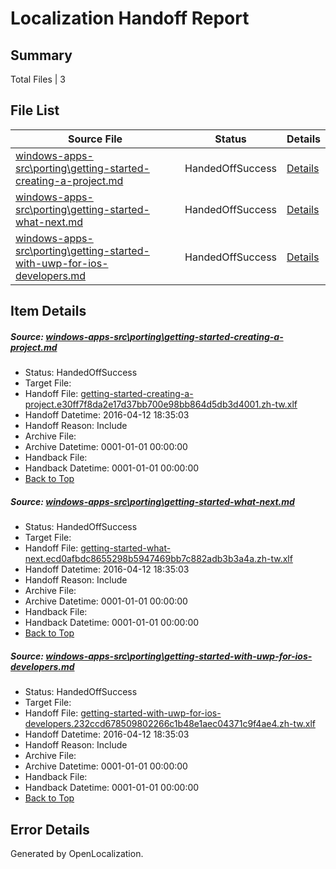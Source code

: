# <a name='report-top'></a> Localization Handoff Report

## Summary
 Total Files | 3

## File List
 Source File | Status | Details 
 ----------- | ------ | ------- 
 [windows-apps-src\porting\getting-started-creating-a-project.md](https://github.com/Microsoft/windows-apps/blob/592201a14f2cccfcb8db962f25633af855f2a3a1/windows-apps-src/porting/getting-started-creating-a-project.md) | HandedOffSuccess | [Details](#6f6226ca3e4d50e1a8cd206e0c044148325770843278)
 [windows-apps-src\porting\getting-started-what-next.md](https://github.com/Microsoft/windows-apps/blob/592201a14f2cccfcb8db962f25633af855f2a3a1/windows-apps-src/porting/getting-started-what-next.md) | HandedOffSuccess | [Details](#dcbbc69eda6ee11c0b03f76a3e9ec6826f83a2333281)
 [windows-apps-src\porting\getting-started-with-uwp-for-ios-developers.md](https://github.com/Microsoft/windows-apps/blob/592201a14f2cccfcb8db962f25633af855f2a3a1/windows-apps-src/porting/getting-started-with-uwp-for-ios-developers.md) | HandedOffSuccess | [Details](#7e0842c010f733558436564d0aa9f5a09fca22393282)

## Item Details
##### <a name='6f6226ca3e4d50e1a8cd206e0c044148325770843278'></a> Source: [windows-apps-src\porting\getting-started-creating-a-project.md](https://github.com/Microsoft/windows-apps/blob/592201a14f2cccfcb8db962f25633af855f2a3a1/windows-apps-src/porting/getting-started-creating-a-project.md)
* Status: HandedOffSuccess
* Target File: 
* Handoff File: [getting-started-creating-a-project.e30ff7f8da2e17d37bb700e98bb864d5db3d4001.zh-tw.xlf](https://github.com/Microsoft/WDG.handoff/blob/2f30078b6040bbab7a0a6662bd9908db6e4f5888/ol-handoff/Microsoft/windows-apps.zh-tw/master/getting-started-creating-a-project.e30ff7f8da2e17d37bb700e98bb864d5db3d4001.zh-tw.xlf)
* Handoff Datetime: 2016-04-12 18:35:03
* Handoff Reason: Include
* Archive File: 
* Archive Datetime: 0001-01-01 00:00:00
* Handback File: 
* Handback Datetime: 0001-01-01 00:00:00
* [Back to Top](#report-top)

##### <a name='dcbbc69eda6ee11c0b03f76a3e9ec6826f83a2333281'></a> Source: [windows-apps-src\porting\getting-started-what-next.md](https://github.com/Microsoft/windows-apps/blob/592201a14f2cccfcb8db962f25633af855f2a3a1/windows-apps-src/porting/getting-started-what-next.md)
* Status: HandedOffSuccess
* Target File: 
* Handoff File: [getting-started-what-next.ecd0afbdc8655298b5947469bb7c882adb3b3a4a.zh-tw.xlf](https://github.com/Microsoft/WDG.handoff/blob/2f30078b6040bbab7a0a6662bd9908db6e4f5888/ol-handoff/Microsoft/windows-apps.zh-tw/master/getting-started-what-next.ecd0afbdc8655298b5947469bb7c882adb3b3a4a.zh-tw.xlf)
* Handoff Datetime: 2016-04-12 18:35:03
* Handoff Reason: Include
* Archive File: 
* Archive Datetime: 0001-01-01 00:00:00
* Handback File: 
* Handback Datetime: 0001-01-01 00:00:00
* [Back to Top](#report-top)

##### <a name='7e0842c010f733558436564d0aa9f5a09fca22393282'></a> Source: [windows-apps-src\porting\getting-started-with-uwp-for-ios-developers.md](https://github.com/Microsoft/windows-apps/blob/592201a14f2cccfcb8db962f25633af855f2a3a1/windows-apps-src/porting/getting-started-with-uwp-for-ios-developers.md)
* Status: HandedOffSuccess
* Target File: 
* Handoff File: [getting-started-with-uwp-for-ios-developers.232ccd678509802266c1b48e1aec04371c9f4ae4.zh-tw.xlf](https://github.com/Microsoft/WDG.handoff/blob/2f30078b6040bbab7a0a6662bd9908db6e4f5888/ol-handoff/Microsoft/windows-apps.zh-tw/master/getting-started-with-uwp-for-ios-developers.232ccd678509802266c1b48e1aec04371c9f4ae4.zh-tw.xlf)
* Handoff Datetime: 2016-04-12 18:35:03
* Handoff Reason: Include
* Archive File: 
* Archive Datetime: 0001-01-01 00:00:00
* Handback File: 
* Handback Datetime: 0001-01-01 00:00:00
* [Back to Top](#report-top)


## Error Details

Generated by OpenLocalization.

